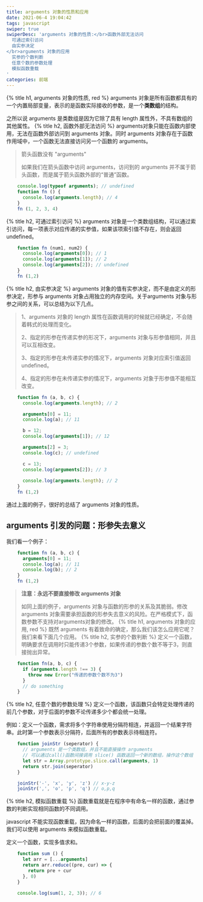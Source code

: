 ```yaml
---
title: arguments 对象的性质和应用
date: 2021-06-4 19:04:42
tags: javascript
swiper: true
swiperDesc: 'arguments 对象的性质:</br>函数外部无法访问
  可通过索引访问
  由实参决定
</br>arguments 对象的应用
  实参的个数判断
  任意个数的参数处理
  模拟函数重载
'
categories: 前端
---
```

{% title h1, arguments 对象的性质, red %}
arguments 对象是所有函数都具有的一个内置局部变量，表示的是函数实际接收的参数，是一个**类数组**的结构。

之所以说 arguments 是类数组是因为它除了具有 length 属性外，不具有数组的其他属性。
{% title h2, 函数外部无法访问 %}
arguments对象只能在函数内部使用，无法在函数外部访问到 arguments 对象。同时 arguments 对象存在于函数作用域中，一个函数无法直接访问另一个函数的 arguments。
> 箭头函数没有 "arguments"
>
> 如果我们在箭头函数中访问 arguments，访问到的 arguments 并不属于箭头函数，而是属于箭头函数外部的“普通”函数。

```js
    console.log(typeof arguments); // undefined
    function fn () {
      console.log(arguments.length); // 4
    }
    fn (1, 2, 3, 4)
```
{% title h2, 可通过索引访问 %}
arguments 对象是一个类数组结构，可以通过索引访问，每一项表示对应传递的实参值，如果该项索引值不存在，则会返回 undefined。

```js
    function fn (num1, num2) {
      console.log(arguments[0]); // 1
      console.log(arguments[1]); // 2
      console.log(arguments[2]); // undefined
    }
    fn (1,2)
```
{% title h2, 由实参决定 %}
arguments 对象的值有实参决定，而不是由定义的形参决定，形参与 arguments 对象占用独立的内存空间。关于arguments 对象与形参之间的关系，可以总结为以下几点。

> 1、arguments 对象的 length 属性在函数调用的时候就已经确定，不会随着韩式的处理而变化。
>
> 2、指定的形参在传递实参的形况下，arguments 对象与形参值相同，并且可以互相改变。
>
> 3、指定的形参在未传递实参的情况下，arguments 对象对应索引值返回 undefined。
>
> 4、指定的形参在未传递实参的情况下，arguments 对象于形参值不能相互改变。


```js
    function fn (a, b, c) {
      console.log(arguments.length); // 2

      arguments[0] = 11;
      console.log(a); // 11

      b = 12;
      console.log(arguments[1]); // 12

      arguments[2] = 3;
      console.log(c); // undefined

      c = 13;
      console.log(arguments[2]); // 3
      
      console.log(arguments.length); // 2
    }
    fn (1,2)
```
通过上面的例子，很好的总结了 arguments 对象的性质。
## arguments 引发的问题：形参失去意义

我们看一个例子：

```js
    function fn (a, b, c) {
      arguments[0] = 11;
      console.log(a); // 11
      console.log(b); // 2
    }
    fn (1,2)
```
>**注意：永远不要直接修改 arguments 对象**
>
>如同上面的例子，arguments 对象与函数的形参的关系及其脆弱。修改 arguments 对象需要承担函数的形参失去意义的风险。在严格模式下，函数参数不支持对arguments对象的修改。
{% title h1, arguments 对象的应用, red %}
既然 arguments 有着致命的确定，那么我们该怎么应用它呢？我们来看下面几个应用。
{% title h2, 实参的个数判断 %}
定义一个函数，明确要求在调用时只能传递3个参数，如果传递的参数个数不等于3，则直接抛出异常。

```js
    function fn(a, b, c) {
      if (arguments.length !== 3) {
        throw new Error("传递的参数个数不为3")
      }
      // do something
    }
```
{% title h2, 任意个数的参数处理 %}
定义一个函数，该函数只会特定处理传递的前几个参数，对于后面的参数不论传递多少个都会统一处理。

例如：定义一个函数，需求将多个字符串使用分隔符相连，并返回一个结果字符串。此时第一个参数表示分隔符，后面所有的参数表示待相连符。

```js
    function joinStr (seperator) {
      // arguments 是一个类数组，并且不能直接操作 arguments
      // 可以通过call()函数间接调用 slice() 函数返回一个新的数组，操作这个数组
      let str = Array.prototype.slice.call(arguments, 1)
      return str.join(seperator)
    }

    joinStr('-', 'x', 'y', 'z') // x-y-z
    joinStr(',', 'o', 'p', 'q') // o,p,q
```
{% title h2, 模拟函数重载 %}
函数重载就是在程序中有命名一样的函数，通过参数的判断实现相同函数的不同调用。

javascript 不能实现函数重载，因为命名一样的函数，后面的会把前面的覆盖掉。我们可以使用 arguments 来模拟函数重载。

定义一个函数，实现多值求和。


```js
    function sum () {
      let arr = [...arguments]
      return arr.reduce((pre, cur) => {
        return pre + cur
      }, 0)
    }

    console.log(sum(1, 2, 3)); // 6
```